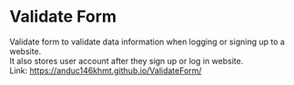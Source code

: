 # Validate Form 
Validate form to validate data information when logging or signing up to a website.
<br/>
It also stores user account after they sign up or log in website.
<br/>
Link: https://anduc146khmt.github.io/ValidateForm/
